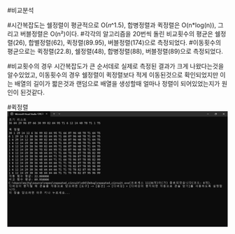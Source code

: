 #비교분석

#시간복잡도는 쉘정렬이 평균적으로 O(𝑛^1.5), 합병정렬과 퀵정렬은 O(n*log(n)), 그리고 버블정렬은 O(n²)이다.
#각각의 알고리즘을 20번씩 돌린 비교횟수의 평균은  쉘정렬(26), 합별정렬(62), 퀵정렬(89.95), 버블정렬(174)으로 측정되었다.
#이동횟수의 평균으로는 퀵정렬(22.8), 쉘정렬(48), 합병정렬(88), 버블정렬(89)으로 측정되었다.

#비교횟수의 경우 시간복잡도가 큰 순서데로 실제로 측정된 결과가 크게 나왔다는것을 알수있었고, 이동횟수의 경우 쉘정렬이 퀵정렬보다 적게 이동된것으로 확인되었지만 이는 배열의 길이가 짧은것과 랜덤으로 배열을 생성할때 얼마나 정렬이 되어있었는지가 원인이 된것같다.

#퀵정렬
![](./qresult.png)
